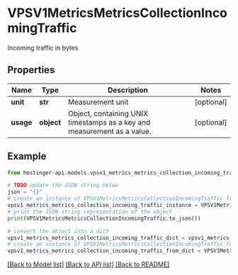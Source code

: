 # VPSV1MetricsMetricsCollectionIncomingTraffic

Incoming traffic in bytes

## Properties

Name | Type | Description | Notes
------------ | ------------- | ------------- | -------------
**unit** | **str** | Measurement unit | [optional] 
**usage** | **object** | Object, containing UNIX timestamps as a key and measurement as a value. | [optional] 

## Example

```python
from hostinger-api.models.vpsv1_metrics_metrics_collection_incoming_traffic import VPSV1MetricsMetricsCollectionIncomingTraffic

# TODO update the JSON string below
json = "{}"
# create an instance of VPSV1MetricsMetricsCollectionIncomingTraffic from a JSON string
vpsv1_metrics_metrics_collection_incoming_traffic_instance = VPSV1MetricsMetricsCollectionIncomingTraffic.from_json(json)
# print the JSON string representation of the object
print(VPSV1MetricsMetricsCollectionIncomingTraffic.to_json())

# convert the object into a dict
vpsv1_metrics_metrics_collection_incoming_traffic_dict = vpsv1_metrics_metrics_collection_incoming_traffic_instance.to_dict()
# create an instance of VPSV1MetricsMetricsCollectionIncomingTraffic from a dict
vpsv1_metrics_metrics_collection_incoming_traffic_from_dict = VPSV1MetricsMetricsCollectionIncomingTraffic.from_dict(vpsv1_metrics_metrics_collection_incoming_traffic_dict)
```
[[Back to Model list]](../README.md#documentation-for-models) [[Back to API list]](../README.md#documentation-for-api-endpoints) [[Back to README]](../README.md)


